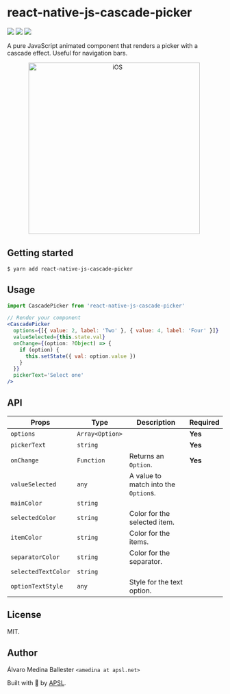 # react-native-js-cascade-picker

<p>
<img src="https://img.shields.io/npm/dm/react-native-js-cascade-picker.svg" />
<img src="https://img.shields.io/npm/dt/react-native-js-cascade-picker.svg" />
<img src="https://travis-ci.org/InterfaceKit/react-native-js-cascade-picker.svg?branch=master" />
</p>

A pure JavaScript animated component that renders a picker with a cascade effect. Useful for navigation bars.

<p align="center">
<img src="https://raw.githubusercontent.com/wiki/InterfaceKit/react-native-js-cascade-picker/ios.gif" alt="iOS" width="400" />
<img
</p>

## Getting started

`$ yarn add react-native-js-cascade-picker`

## Usage

```jsx
import CascadePicker from 'react-native-js-cascade-picker'

// Render your component
<CascadePicker
  options={[{ value: 2, label: 'Two' }, { value: 4, label: 'Four' }]}
  valueSelected={this.state.val}
  onChange={(option: ?Object) => {
    if (option) {
      this.setState({ val: option.value })
    }
  }}
  pickerText='Select one'
/>
```

## API

| Props               | Type            | Description                          | Required |
| ------------------- | --------------- | ------------------------------------ | -------- |
| `options`           | `Array<Option>` |                                      | **Yes**  |
| `pickerText`        | `string`        |                                      | **Yes**  |
| `onChange`          | `Function`      | Returns an `Option`.                 | **Yes**  |
| `valueSelected`     | `any`           | A value to match into the `Option`s. |
| `mainColor`         | `string`        |                                      |
| `selectedColor`     | `string`        | Color for the selected item.         |
| `itemColor`         | `string`        | Color for the items.                 |
| `separatorColor`    | `string`        | Color for the separator.             |
| `selectedTextColor` | `string`        |                                      |
| `optionTextStyle`   | `any`           | Style for the text option.           |

## License

MIT.

## Author

Álvaro Medina Ballester `<amedina at apsl.net>`

Built with 💛 by [APSL](https://github.com/apsl).
